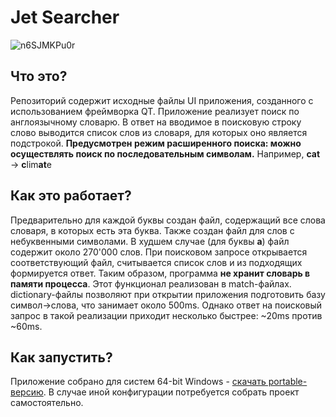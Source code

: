 # Jet Searcher

![n6SJMKPu0r](https://user-images.githubusercontent.com/72271483/114272520-32178d00-9a1f-11eb-9a75-e2063494cc2a.gif)

## Что это?
Репозиторий содержит исходные файлы UI приложения, созданного с использованием фреймворка QT.
Приложение реализует поиск по англоязычному словарю. В ответ на вводимое в поисковую строку слово выводится список слов из словаря, для которых оно является подстрокой. **Предусмотрен режим расширенного поиска: можно осуществлять поиск по последовательным символам.** Например, **cat** -> **c**lim**at**e

## Как это работает?
Предварительно для каждой буквы создан файл, содержащий все слова словаря, в которых есть эта буква. Также создан файл для слов с небуквенными символами. В худшем случае (для буквы **a**) файл содержит около 270'000 слов. При поисковом запросе открывается соответствующий файл, считывается список слов и из подходящих формируется ответ. Таким образом, программа **не хранит словарь в памяти процесса**. Этот функционал реализован в match-файлах. dictionary-файлы позволяют при открытии приложения подготовить базу символ->слова, что занимает около 500ms. Однако ответ на поисковый запрос в такой реализации приходит несколько быстрее: ~20ms против ~60ms.

## Как запустить?
Приложение собрано для систем 64-bit Windows - [скачать portable-версию](https://drive.google.com/file/d/1IPBV-SlnZy6Tj_QIX-aRbCXz5Ve57fto/view?usp=sharing). В случае иной конфигурации потребуется собрать проект самостоятельно.
